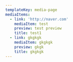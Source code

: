 ```yaml
---
templateKey: media-page
mediaItems:
  - link: 'http://naver.com'
    mediaItem: test
    preview: test preview
    title: test1
  - link: gkgkgk
    mediaItem: gkgkgk
    preview: gkgk
    title: gkgkgk
---
```


